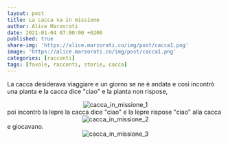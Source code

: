 ```yaml
---
layout: post
title: La cacca va in missione
author: Alice Marzorati
date: 2021-01-04 07:00:00 +0200
published: true
share-img: 'https://alice.marzorati.co/img/post/cacca1.png'
image: 'https://alice.marzorati.co/img/post/cacca1.png'
categories: [racconti]
tags: [favole, racconti, storie, cacca]
---
```

La cacca desiderava viaggiare e un giorno se ne è andata e così incontrò una pianta e la cacca dice "ciao" e la pianta non rispose,
<center>
<img src="https://alice.marzorati.co/img/post/cacca1.png" alt="cacca_in_missione_1">
</center>
poi incontrò la lepre la cacca dice "ciao" e la lepre rispose "ciao" alla cacca
<center>
<img src="https://alice.marzorati.co/img/post/cacca2.png" alt="cacca_in_missione_2">
</center> e giocavano.   
<center>
<img src="https://alice.marzorati.co/img/post/cacca3.png" alt="cacca_in_missione_3">
</center>